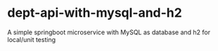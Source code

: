 # dept-api-with-mysql-and-h2
A simple springboot microservice with MySQL as database and h2 for local/unit testing 
